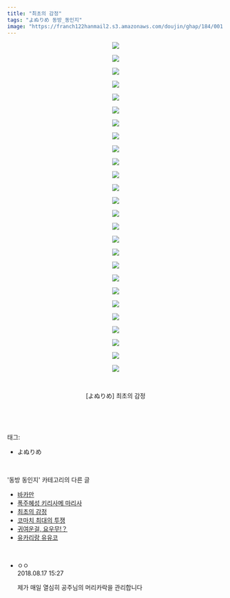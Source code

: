 ```yaml
---
title: "최초의 감정"
tags: "よぬりめ 동방_동인지"
image: "https://franch122hanmail2.s3.amazonaws.com/doujin/ghap/184/001.jpg"
---
```

<div class="article">
<p style="text-align: center; clear: none; float: none;"><img src="{{ site.imgserver6 }}/ghap/184/001.jpg"/></p>
<p style="text-align: center; clear: none; float: none;"><img src="{{ site.imgserver6 }}/ghap/184/002.jpg"/></p>
<p style="text-align: center; clear: none; float: none;"><img src="{{ site.imgserver6 }}/ghap/184/003.jpg"/></p>
<p style="text-align: center; clear: none; float: none;"><img src="{{ site.imgserver6 }}/ghap/184/004.jpg"/></p>
<p style="text-align: center; clear: none; float: none;"><img src="{{ site.imgserver6 }}/ghap/184/005.jpg"/></p>
<p style="text-align: center; clear: none; float: none;"><img src="{{ site.imgserver6 }}/ghap/184/006.jpg"/></p>
<p style="text-align: center; clear: none; float: none;"><img src="{{ site.imgserver6 }}/ghap/184/007.jpg"/></p>
<p style="text-align: center; clear: none; float: none;"><img src="{{ site.imgserver6 }}/ghap/184/008.jpg"/></p>
<p style="text-align: center; clear: none; float: none;"><img src="{{ site.imgserver6 }}/ghap/184/009.png"/></p>
<p style="text-align: center; clear: none; float: none;"><img src="{{ site.imgserver6 }}/ghap/184/010.jpg"/></p>
<p style="text-align: center; clear: none; float: none;"><img src="{{ site.imgserver6 }}/ghap/184/011.jpg"/></p>
<p style="text-align: center; clear: none; float: none;"><img src="{{ site.imgserver6 }}/ghap/184/012.jpg"/></p>
<p style="text-align: center; clear: none; float: none;"><img src="{{ site.imgserver6 }}/ghap/184/013.jpg"/></p>
<p style="text-align: center; clear: none; float: none;"><img src="{{ site.imgserver6 }}/ghap/184/014.jpg"/></p>
<p style="text-align: center; clear: none; float: none;"><img src="{{ site.imgserver6 }}/ghap/184/015.jpg"/></p>
<p style="text-align: center; clear: none; float: none;"><img src="{{ site.imgserver6 }}/ghap/184/016.jpg"/></p>
<p style="text-align: center; clear: none; float: none;"><img src="{{ site.imgserver6 }}/ghap/184/017.jpg"/></p>
<p style="text-align: center; clear: none; float: none;"><img src="{{ site.imgserver6 }}/ghap/184/018.jpg"/></p>
<p style="text-align: center; clear: none; float: none;"><img src="{{ site.imgserver6 }}/ghap/184/019.jpg"/></p>
<p style="text-align: center; clear: none; float: none;"><img src="{{ site.imgserver6 }}/ghap/184/020.jpg"/></p>
<p style="text-align: center; clear: none; float: none;"><img src="{{ site.imgserver6 }}/ghap/184/021.jpg"/></p>
<p style="text-align: center; clear: none; float: none;"><img src="{{ site.imgserver6 }}/ghap/184/022.jpg"/></p>
<p style="text-align: center; clear: none; float: none;"><img src="{{ site.imgserver6 }}/ghap/184/023.jpg"/></p>
<p style="text-align: center; clear: none; float: none;"><img src="{{ site.imgserver6 }}/ghap/184/024.jpg"/></p>
<p style="text-align: center; clear: none; float: none;"><img src="{{ site.imgserver6 }}/ghap/184/025.jpg"/></p>
<p style="text-align: center; clear: none; float: none;"><img src="{{ site.imgserver6 }}/ghap/184/026.jpg"/></p>
<p style="text-align: center; clear: none; float: none;"><br/></p>
<p style="text-align: center; clear: none; float: none;">[よぬりめ] 최초의 감정</p>
<p><br/></p>
</div><br/>
<div class="tagTrail">
<p>태그: </p>
<ul>
<li>よぬりめ</li>
</ul>
</div><br/>
<div class="another">
<p>'동방 동인지' 카테고리의 다른 글</p>
<ul>
<li><a href="/ghap_186">바카만</a></li>
<li><a href="/ghap_185">폭주혜성 키리사메 마리사</a></li>
<li><a href="/ghap_184">최초의 감정</a></li>
<li><a href="/ghap_183">코마치 최대의 투쟁</a></li>
<li><a href="/ghap_182">귀여운걸, 요우무!？</a></li>
<li><a href="/ghap_181">유카리랑 유유코</a></li>
</ul>
</div><br/>
<div class="cb_module cb_fluid">
<div class="cb_wrt cb_profile">
<div class="comment">
<ul>
<li class="cb_thumb_off" id="comment15310847">
<div class="cb_comment_area">
<div class="cb_info_area">
<div class="cb_section">
<span class="cb_nick_name">ㅇㅇ</span>
</div>
<div class="cb_section">
<span class="cb_date">2018.08.17 15:27 </span>
</div>
</div>
<div class="cb_dsc_comment">
<p class="cb_dsc">
											제가 매일 열심히 공주님의 머리카락을 관리합니다
										</p>
</div>
</div></li>
</ul>
</div>
</div><!-- commentList close -->
</div><br/>
